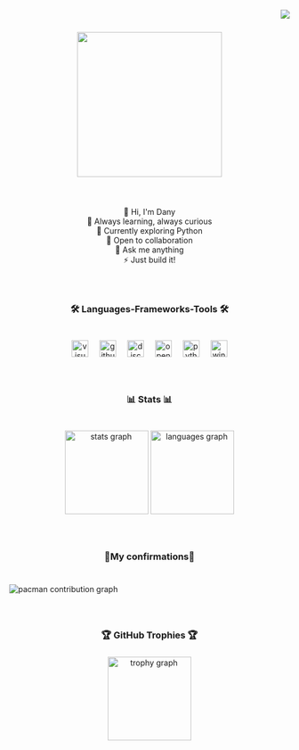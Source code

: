 <br clear="both">

<img align="right" src="https://visitor-badge.laobi.icu/badge?page_id=DanyRJ.DanyRJ&left_color=darksalmon&right_color=darkgray&left_text=Professionals"  />

###

<br clear="both">

<div align="center">
  <img height="260" src="https://i.imgur.com/pAsEEHY.gif"  />
</div>

###

<br clear="both">

<p align="center">👋 Hi, I'm Dany  <br>🌱 Always learning, always curious  <br>🐍 Currently exploring Python  <br>🤝 Open to collaboration  <br>💬 Ask me anything  <br>⚡ Just build it!</p>

###

<br clear="both">

<h3 align="center">🛠️ Languages-Frameworks-Tools 🛠️</h3>

###

<br clear="both">

<div align="center">
  <img src="https://cdn.jsdelivr.net/gh/devicons/devicon/icons/visualstudio/visualstudio-plain.svg" height="30" alt="visualstudio logo"  />
  <img width="12" />
  <img src="https://skillicons.dev/icons?i=github" height="30" alt="github logo"  />
  <img width="12" />
  <img src="https://cdn.simpleicons.org/discord/5865F2" height="30" alt="discord logo"  />
  <img width="12" />
  <img src="https://cdn.simpleicons.org/openstack/ED1944" height="30" alt="openstack logo"  />
  <img width="12" />
  <img src="https://cdn.jsdelivr.net/gh/devicons/devicon/icons/python/python-original.svg" height="30" alt="python logo"  />
  <img width="12" />
  <img src="https://cdn.jsdelivr.net/gh/devicons/devicon/icons/windows8/windows8-original.svg" height="30" alt="windows8 logo"  />
</div>

###

<br clear="both">

<h3 align="center">📊 Stats 📊</h3>

###

<br clear="both">

<div align="center">
  <img src="https://github-readme-stats.vercel.app/api?username=DanyRJ&hide_title=false&hide_rank=false&show_icons=true&include_all_commits=true&count_private=true&disable_animations=false&theme=calm&locale=en&hide_border=false&order=1" height="150" alt="stats graph"  />
  <img src="https://github-readme-stats.vercel.app/api/top-langs?username=DanyRJ&locale=en&hide_title=false&layout=compact&card_width=320&langs_count=5&theme=calm&hide_border=false&order=2" height="150" alt="languages graph"  />
</div>

###

<br clear="both">

<h3 align="center">🐍My confirmations🐍</h3>

###

<br clear="both">

<picture>
  <source media="(prefers-color-scheme: dark)" srcset="https://raw.githubusercontent.com/DanyRJ/DanyRJ/output/pacman-contribution-graph-dark.svg">
  <source media="(prefers-color-scheme: light)" srcset="https://raw.githubusercontent.com/DanyRJ/DanyRJ/output/pacman-contribution-graph.svg">
  <img alt="pacman contribution graph" src="https://raw.githubusercontent.com/DanyRJ/DanyRJ/output/pacman-contribution-graph.svg">
</picture>

###

<br clear="both">

<h3 align="center">🏆 GitHub Trophies 🏆</h3>

###

<div align="center">
  <img src="https://github-profile-trophy.vercel.app?username=DanyRJ&theme=chalk&column=-1&row=1&margin-w=10&margin-h=8&no-bg=true&no-frame=true&order=4" height="150" alt="trophy graph"  />
</div>

###

